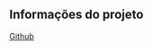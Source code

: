 ## Informações do projeto

[Github]([https://](https://github.com/lzocateli/Nuuvify.CommonPack/tree/main/src/Nuuvify.CommonPack.HealthCheck))